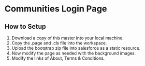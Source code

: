 # Communities Login Page
## How to Setup
1. Download a copy of this master into your local machine.
2. Copy the .page and .cls file into the workspace.
3. Upload the bootstrap zip file into salesforce as a static resource.
4. Now modify the page as needed with the background images.
5. Modify the links of About, Terms & Conditions.
